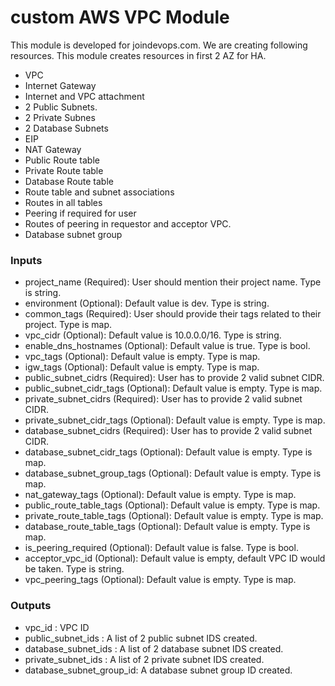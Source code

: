 # custom AWS VPC Module

This module is developed for joindevops.com. We are creating following resources. This module creates resources in first 2 AZ for HA.

* VPC
* Internet Gateway
* Internet and VPC attachment
* 2 Public Subnets.
* 2 Private Subnes
* 2 Database Subnets
* EIP
* NAT Gateway
* Public Route table
* Private Route table
* Database Route table
* Route table and subnet associations
* Routes in all tables
* Peering if required for user
* Routes of peering in requestor and acceptor VPC.
* Database subnet group

### Inputs

* project_name (Required): User should mention their project name. Type is string.
* environment (Optional): Default value is dev. Type is string.
* common_tags (Required): User should provide their tags related to their project. Type is map.
* vpc_cidr (Optional): Default value is 10.0.0.0/16. Type is string.
* enable_dns_hostnames (Optional): Default value is true. Type is bool.
* vpc_tags (Optional): Default value is empty. Type is map.
* igw_tags (Optional): Default value is empty. Type is map.
* public_subnet_cidrs (Required): User has to provide 2 valid subnet CIDR.
* public_subnet_cidr_tags (Optional): Default value is empty. Type is map.
* private_subnet_cidrs (Required): User has to provide 2 valid subnet CIDR.
* private_subnet_cidr_tags (Optional): Default value is empty. Type is map.
* database_subnet_cidrs (Required): User has to provide 2 valid subnet CIDR.
* database_subnet_cidr_tags (Optional): Default value is empty. Type is map.
* database_subnet_group_tags (Optional): Default value is empty. Type is map.
* nat_gateway_tags (Optional): Default value is empty. Type is map.
* public_route_table_tags (Optional): Default value is empty. Type is map.
* private_route_table_tags (Optional): Default value is empty. Type is map.
* database_route_table_tags (Optional): Default value is empty. Type is map.
* is_peering_required (Optional): Default value is false. Type is bool.
* acceptor_vpc_id (Optional): Default value is empty, default VPC ID would be taken. Type is string.
* vpc_peering_tags (Optional): Default value is empty. Type is map.

### Outputs

* vpc_id : VPC ID
* public_subnet_ids : A list of 2 public subnet IDS created.
* database_subnet_ids : A list of 2 database subnet IDS created.
* private_subnet_ids : A list of 2 private subnet IDS created.
* database_subnet_group_id: A database subnet group ID created.


